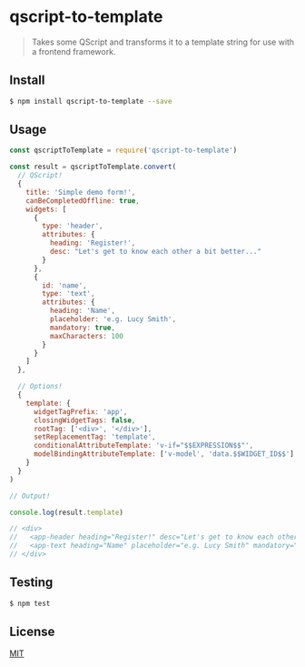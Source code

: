 # qscript-to-template

> Takes some QScript and transforms it to a template string for use with a frontend framework.

## <a name="install"></a>Install
```bash
$ npm install qscript-to-template --save
```

## <a name="usage"></a>Usage

``` javascript
const qscriptToTemplate = require('qscript-to-template')

const result = qscriptToTemplate.convert(
  // QScript!
  {
    title: 'Simple demo form!',
    canBeCompletedOffline: true,
    widgets: [
      {
        type: 'header',
        attributes: {
          heading: 'Register!',
          desc: "Let's get to know each other a bit better..."
        }
      },
      {
        id: 'name',
        type: 'text',
        attributes: {
          heading: 'Name',
          placeholder: 'e.g. Lucy Smith',
          mandatory: true,
          maxCharacters: 100
        }
      }
    ]
  },

  // Options!
  {
    template: {
      widgetTagPrefix: 'app',
      closingWidgetTags: false,
      rootTag: ['<div>', '</div>'],
      setReplacementTag: 'template',
      conditionalAttributeTemplate: 'v-if="$$EXPRESSION$$"',
      modelBindingAttributeTemplate: ['v-model', 'data.$$WIDGET_ID$$']
    }
  }
)

// Output!

console.log(result.template)

// <div>
//   <app-header heading="Register!" desc="Let's get to know each other a bit better..." />
//   <app-text heading="Name" placeholder="e.g. Lucy Smith" mandatory="true" maxCharacters="100" />
// </div>

```

## <a name="test"></a>Testing

```bash
$ npm test
```

## <a name="license"></a>License
[MIT](https://github.com/wmfs/qscript/blob/master/LICENSE)
